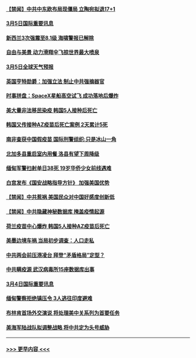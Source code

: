 #### [【禁闻】中共中东欧布局现僵局 立陶宛拟退17+1](../pages/prog202/a103067543.md?t=03052301) 
#### [3月5日国际重要讯息](../pages/prog202/a103067377.md?t=03052301) 
#### [新西兰3次强震至8.1级 海啸警报已解除](../pages/prog202/a103067178.md?t=03052301) 
#### [自由与美景 动力滑翔伞飞掠世界最大喷泉](../pages/prog202/a103067169.md?t=03052301) 
#### [3月5日全球天气预报](../pages/prog202/a103067106.md?t=03052301) 
#### [英国亨特勋爵：加强立法 制止中共强摘器官](../pages/prog202/a103067101.md?t=03052301) 
#### [时事拼盘：SpaceX星船高空试飞 成功落地后爆炸](../pages/prog202/a103067089.md?t=03052301) 
#### [美大量非法移民染疫 韩国5人接种后死亡](../pages/prog202/a103067072.md?t=03052301) 
#### [韩国又传接种AZ疫苗后死亡案例 2天累计5死](../pages/prog202/a103067040.md?t=03052301) 
#### [南非查获中国假疫苗 国际刑警组织:只是冰山一角](../pages/prog202/a103067025.md?t=03052301) 
#### [北加多县重启室内用餐 洛县有望下周降级](../pages/prog202/a103066926.md?t=03052301) 
#### [缅甸军警扫射单日38死 19岁华侨少女前线遇难](../pages/prog202/a103066930.md?t=03052301) 
#### [白宫发布《国安战略指导方针》 加强美国优势](../pages/prog202/a103066911.md?t=03052301) 
#### [【禁闻】中共惹祸 美国民众对中国好感度创新低](../pages/prog202/a103066891.md?t=03052301) 
#### [【禁闻】中共隐藏神秘数据库 掩盖疫情起源](../pages/prog202/a103066895.md?t=03052301) 
#### [荷兰疫苗中心爆炸 韩国5人接种AZ疫苗后死亡](../pages/prog202/a103066869.md?t=03052301) 
#### [美墨边境车祸 当局初步调查：人口走私](../pages/prog202/a103066797.md?t=03052301) 
#### [中共两会前压港凌台 拜登“矛盾格局”定型？](../pages/prog202/a103066694.md?t=03052301) 
#### [中共瞒疫源 武汉病毒所15座数据库出事](../pages/prog202/a103066678.md?t=03052301) 
#### [3月4日国际重要讯息](../pages/prog202/a103066690.md?t=03052301) 
#### [缅甸警察拒绝镇压令 3人逃往印度避难](../pages/prog202/a103066664.md?t=03052301) 
#### [布林肯首场外交演说 将处理美中关系列为首要任务](../pages/prog202/a103066663.md?t=03052301) 
#### [美海军陆战队拟调整战略 将中共定为头号威胁](../pages/prog202/a103066649.md?t=03052301) 

----
#### [ >>> 更早内容 <<< ](../indexes/prog202-earlier.md)
